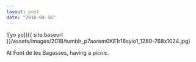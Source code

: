 ```yaml
---
layout: post
date: "2018-04-16"
---
```


![yo yo]({{ site.baseurl }}/assets/images/2018/tumblr_p7aorem0KE1r16syio1_1280-768x1024.jpg)

At Font de les Bagasses, having a picnic.
